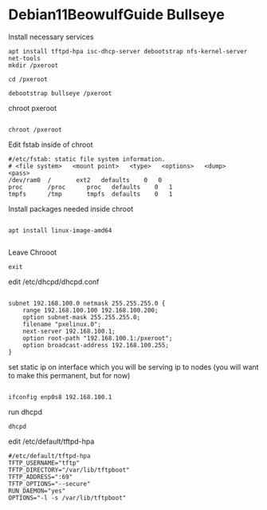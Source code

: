 # Debian11BeowulfGuide Bullseye


Install necessary services
```
apt install tftpd-hpa isc-dhcp-server debootstrap nfs-kernel-server net-tools
mkdir /pxeroot
  
cd /pxeroot
  
debootstrap bullseye /pxeroot

```
chroot pxeroot

```

chroot /pxeroot

```


Edit fstab inside of chroot
```
#/etc/fstab: static file system information.
# <file system>   <mount point>   <type>   <options>   <dump>    <pass>
/dev/ram0  /       ext2   defaults    0   0
proc       /proc      proc   defaults    0   1
tmpfs      /tmp       tmpfs  defaults    0   1
```
Install packages needed inside chroot
```

apt install linux-image-amd64


```
Leave Chrooot

```
exit
```

edit /etc/dhcpd/dhcpd.conf

```

subnet 192.168.100.0 netmask 255.255.255.0 {
    range 192.168.100.100 192.168.100.200;
    option subnet-mask 255.255.255.0;
    filename "pxelinux.0";
    next-server 192.168.100.1;
    option root-path "192.168.100.1:/pxeroot";
    option broadcast-address 192.168.100.255;
}

```
set static ip on interface which you will be serving ip to nodes (you will want to make this permanent, but for now)

```

ifconfig enp0s8 192.168.100.1

```

run dhcpd

```
dhcpd
```


edit /etc/default/tftpd-hpa

```
#/etc/default/tftpd-hpa
TFTP_USERNAME="tftp"
TFTP_DIRECTORY="/var/lib/tftpboot"
TFTP_ADDRESS=":69"
TFTP_OPTIONS="--secure"
RUN_DAEMON="yes"
OPTIONS="-l -s /var/lib/tftpboot"

```

